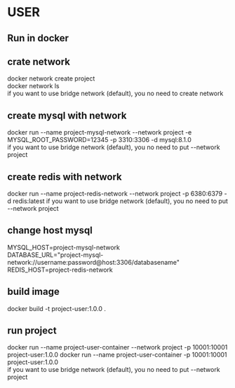 # USER  

## Run in docker  

## crate network  
docker network create project  
docker network ls  
if you want to use bridge network (default), you no need to create network  

## create mysql with network  
docker run --name project-mysql-network --network project -e MYSQL_ROOT_PASSWORD=12345 -p 3310:3306 -d mysql:8.1.0  
if you want to use bridge network (default), you no need to put --network project  

## create redis with network
docker run --name project-redis-network --network project -p 6380:6379 -d redis:latest
if you want to use bridge network (default), you no need to put --network project


## change host mysql  
MYSQL_HOST=project-mysql-network  
DATABASE_URL="project-mysql-network://username:password@host:3306/databasename"  
REDIS_HOST=project-redis-network  

## build image  
docker build -t project-user:1.0.0 .  

## run project  
docker run --name project-user-container --network project -p 10001:10001 project-user:1.0.0
docker run --name project-user-container -p 10001:10001 project-user:1.0.0  
if you want to use bridge network (default), you no need to put --network project  